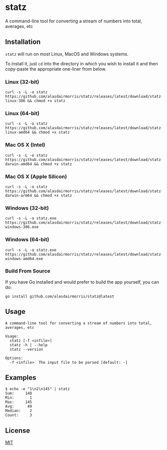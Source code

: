 # statz

A command-line tool for converting a stream of numbers into total, averages, etc

## Installation

`statz` will run on most Linux, MacOS and Windows systems.

To install it, just `cd` into the directory in which you wish to install it and then copy-paste the appropriate one-liner from below.

### Linux (32-bit)

```
curl -s -L -o statz https://github.com/alasdairmorris/statz/releases/latest/download/statz-linux-386 && chmod +x statz
```

### Linux (64-bit)

```
curl -s -L -o statz https://github.com/alasdairmorris/statz/releases/latest/download/statz-linux-amd64 && chmod +x statz
```

### Mac OS X (Intel)

```
curl -s -L -o statz https://github.com/alasdairmorris/statz/releases/latest/download/statz-darwin-amd64 && chmod +x statz
```

### Mac OS X (Apple Silicon)

```
curl -s -L -o statz https://github.com/alasdairmorris/statz/releases/latest/download/statz-darwin-arm64 && chmod +x statz
```

### Windows (32-bit)

```
curl -s -L -o statz.exe https://github.com/alasdairmorris/statz/releases/latest/download/statz-windows-386.exe
```

### Windows (64-bit)

```
curl -s -L -o statz.exe https://github.com/alasdairmorris/statz/releases/latest/download/statz-windows-amd64.exe
```


### Build From Source

If you have Go installed and would prefer to build the app yourself, you can do:

```
go install github.com/alasdairmorris/statz@latest
```


## Usage

```
A command-line tool for converting a stream of numbers into total, averages, etc

Usage:
  statz [-f <infile>]
  statz -h | --help
  statz --version

Options:
  -f <infile>  The input file to be parsed [default: -]
```

## Examples

```
$ echo -e "1\n2\n145" | statz
Sum:     148
Min:       1
Max:     145
Avg:      49
Median:    2
Count:     3
```

## License

[MIT](LICENSE)
